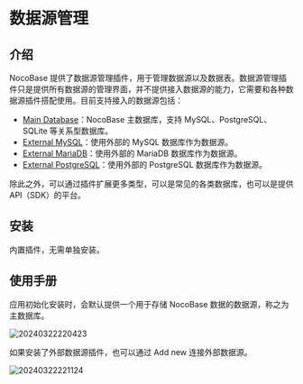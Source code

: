# 数据源管理

<PluginInfo name="data-source-manager"></PluginInfo>

## 介绍

NocoBase 提供了数据源管理插件，用于管理数据源以及数据表。数据源管理插件只是提供所有数据源的管理界面，并不提供接入数据源的能力，它需要和各种数据源插件搭配使用。目前支持接入的数据源包括：

- [Main Database](/handbook/data-source-main)：NocoBase 主数据库，支持 MySQL、PostgreSQL、SQLite 等关系型数据库。
- [External MySQL](/handbook/data-source-mysql)：使用外部的 MySQL 数据库作为数据源。
- [External MariaDB](/handbook/data-source-mariadb)：使用外部的 MariaDB 数据库作为数据源。
- [External PostgreSQL](/handbook/data-source-postgres)：使用外部的 PostgreSQL 数据库作为数据源。

除此之外，可以通过插件扩展更多类型，可以是常见的各类数据库，也可以是提供 API（SDK）的平台。

## 安装

内置插件，无需单独安装。

## 使用手册

应用初始化安装时，会默认提供一个用于存储 NocoBase 数据的数据源，称之为主数据库。

![20240322220423](https://static-docs.nocobase.com/20240322220423.png)

如果安装了外部数据源插件，也可以通过 Add new 连接外部数据源。

![20240322221124](https://static-docs.nocobase.com/20240322221124.png)